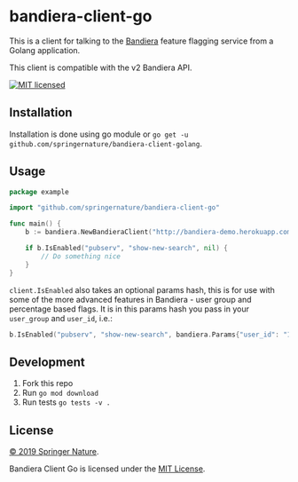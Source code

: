# bandiera-client-go

This is a client for talking to the [Bandiera][bandiera] feature flagging service from a Golang application.

This client is compatible with the v2 Bandiera API.

[![MIT licensed][shield-license]][info-license]

## Installation

Installation is done using go module or `go get -u github.com/springernature/bandiera-client-golang`.

## Usage

```go
package example

import "github.com/springernature/bandiera-client-go"

func main() {
	b := bandiera.NewBandieraClient("http://bandiera-demo.herokuapp.com")

	if b.IsEnabled("pubserv", "show-new-search", nil) {
		// Do something nice
	}
}
```

`client.IsEnabled` also takes an optional params hash, this is for use with some of the more advanced features 
in Bandiera - user group and percentage based flags. It is in this params hash you pass in your `user_group` and `user_id`, i.e.:


```go
b.IsEnabled("pubserv", "show-new-search", bandiera.Params{"user_id": "1", "user_group": "Administrator"})
```

## Development

1. Fork this repo
2. Run `go mod download`
3. Run tests `go tests -v .`

## License

[&copy; 2019 Springer Nature](LICENSE.txt).

Bandiera Client Go is licensed under the [MIT License][mit]. 

[bandiera]: https://github.com/springernature/bandiera
[mit]: http://opensource.org/licenses/mit-license.php
[info-license]: LICENSE
[shield-license]: https://img.shields.io/badge/license-MIT-blue.svg





